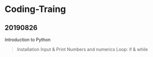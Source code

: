 # Coding-Traing
## 20190826 
Introduction to Python
> Installation
> Input & Print
> Numbers and numerics
> Loop: if & while
